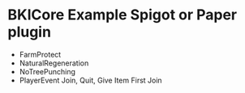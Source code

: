 # BKlCore Example Spigot or Paper plugin
- FarmProtect
- NaturalRegeneration
- NoTreePunching
- PlayerEvent Join, Quit, Give Item First Join
